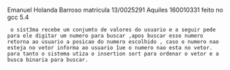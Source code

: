 Emanuel Holanda Barroso matricula 13/0025291
Aquiles 160010331
feito no gcc 5.4

     o sist3ma recebe um conjumto de valores do usuario e a seguir pede para ele digitar um numero para buscar ,apos buscar esse numero retorna ao usuario a posicao do numero escolhido , caso o numero nao esteja no vetor informa ao usuario 1ue o numero nao esta no vetor. para tanto o sistema utiza o insertion sort para ordenar o vetor e a busca binaria para buscar.
